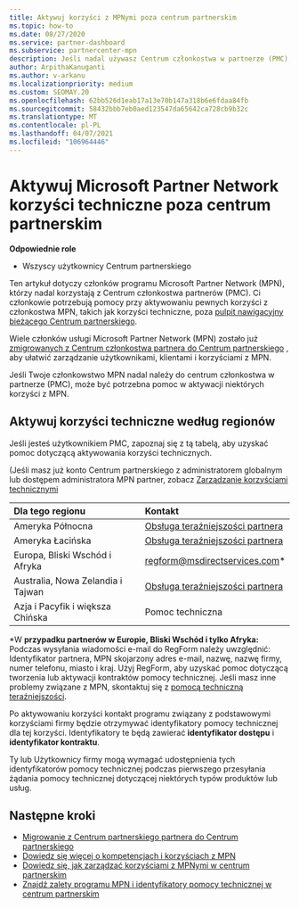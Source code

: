 ```yaml
---
title: Aktywuj korzyści z MPNymi poza centrum partnerskim
ms.topic: how-to
ms.date: 08/27/2020
ms.service: partner-dashboard
ms.subservice: partnercenter-mpn
description: Jeśli nadal używasz Centrum członkostwa w partnerze (PMC), Dowiedz się, komu skontaktować się z pomocą techniczną, aby uzyskać pomoc w zakresie aktywacji korzyści z pomocy technicznej MPN i uzyskać korzyści dotyczące identyfikatorów.
author: ArpithaKanuganti
ms.author: v-arkanu
ms.localizationpriority: medium
ms.custom: SEOMAY.20
ms.openlocfilehash: 62bb526d1eab17a13e70b147a318b6e6fdaa84fb
ms.sourcegitcommit: 58432bbb7eb0aed123547da65642ca728cb9b32c
ms.translationtype: MT
ms.contentlocale: pl-PL
ms.lasthandoff: 04/07/2021
ms.locfileid: "106964446"
---
```

# <a name="activate-microsoft-partner-network-technical-benefits-outside-of-partner-center"></a>Aktywuj Microsoft Partner Network korzyści techniczne poza centrum partnerskim


**Odpowiednie role**

- Wszyscy użytkownicy Centrum partnerskiego

Ten artykuł dotyczy członków programu Microsoft Partner Network (MPN), którzy nadal korzystają z Centrum członkostwa partnerów (PMC). Ci członkowie potrzebują pomocy przy aktywowaniu pewnych korzyści z członkostwa MPN, takich jak korzyści techniczne, poza [pulpit nawigacyjny bieżącego Centrum partnerskiego](https://partner.microsoft.com/dashboard).

Wiele członków usługi Microsoft Partner Network (MPN) zostało już [zmigrowanych z Centrum członkostwa partnera do Centrum partnerskiego](prepare-pmc-pc-migration.md) , aby ułatwić zarządzanie użytkownikami, klientami i korzyściami z MPN.

Jeśli Twoje członkowstwo MPN nadal należy do centrum członkostwa w partnerze (PMC), może być potrzebna pomoc w aktywacji niektórych korzyści z MPN.

## <a name="activate-technical-benefits-by-region"></a>Aktywuj korzyści techniczne według regionów

Jeśli jesteś użytkownikiem PMC, zapoznaj się z tą tabelą, aby uzyskać pomoc dotyczącą aktywowania korzyści technicznych.

(Jeśli masz już konto Centrum partnerskiego z administratorem globalnym lub dostępem administratora MPN partner, zobacz [Zarządzanie korzyściami technicznymi](https://docs.microsoft.com/partner-center/manage-your-partner-network-benefits#manage-technical-benefits)

|Dla tego regionu  | Kontakt |
|:--------|:------------|
|Ameryka Północna  | [Obsługa teraźniejszości partnera](https://partner.microsoft.com/support?issueid=300-0042)  |
|Ameryka Łacińska  | [Obsługa teraźniejszości partnera](https://partner.microsoft.com/support?issueid=300-0042)  |
|Europa, Bliski Wschód i Afryka  | [regform@msdirectservices.com](mailto:regform@msdirectservices.com)*  |
|Australia, Nowa Zelandia i Tajwan  | [Obsługa teraźniejszości partnera](https://partner.microsoft.com/support?issueid=300-0042)  |
|Azja i Pacyfik i większa Chińska  | Pomoc techniczna  |

\*W **przypadku partnerów w Europie, Bliski Wschód i tylko Afryka:** Podczas wysyłania wiadomości e-mail do RegForm należy uwzględnić: Identyfikator partnera, MPN skojarzony adres e-mail, nazwę, nazwę firmy, numer telefonu, miasto i kraj. Użyj RegForm, aby uzyskać pomoc dotyczącą tworzenia lub aktywacji kontraktów pomocy technicznej. Jeśli masz inne problemy związane z MPN, skontaktuj się z [pomocą techniczną teraźniejszości](https://partner.microsoft.com/support?issueid=300-0042).

Po aktywowaniu korzyści kontakt programu związany z podstawowymi korzyściami firmy będzie otrzymywać identyfikatory pomocy technicznej dla tej korzyści. Identyfikatory te będą zawierać **identyfikator dostępu** i **identyfikator kontraktu**. 

Ty lub Użytkownicy firmy mogą wymagać udostępnienia tych identyfikatorów pomocy technicznej podczas pierwszego przesyłania żądania pomocy technicznej dotyczącej niektórych typów produktów lub usług.

## <a name="next-steps"></a>Następne kroki

- [Migrowanie z Centrum partnerskiego partnera do Centrum partnerskiego](prepare-pmc-pc-migration.md)
- [Dowiedz się więcej o kompetencjach i korzyściach z MPN](learn-about-competencies.md)
- [Dowiedz się, jak zarządzać korzyściami z MPNymi w centrum partnerskim](manage-your-partner-network-benefits.md)
- [Znajdź zalety programu MPN i identyfikatory pomocy technicznej w centrum partnerskim](mpn-find-benefits.md)
